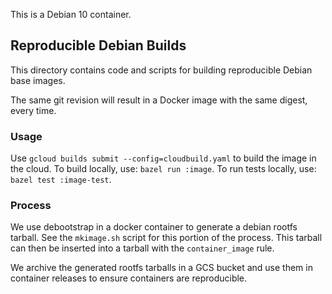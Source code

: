 This is a Debian 10 container.

## Reproducible Debian Builds

This directory contains code and scripts for building reproducible
Debian base images.

The same git revision will result in a Docker image with the same digest,
every time.

### Usage

Use `gcloud builds submit --config=cloudbuild.yaml`
to build the image in the cloud.
To build locally, use: `bazel run :image`.
To run tests locally, use: `bazel test :image-test`.

### Process

We use debootstrap in a docker container to generate a debian rootfs tarball.
See the `mkimage.sh` script for this portion of the process. This tarball can
then be inserted into a tarball with the `container_image` rule.

We archive the generated rootfs tarballs in a GCS bucket and use them in
container releases to ensure containers are reproducible.
